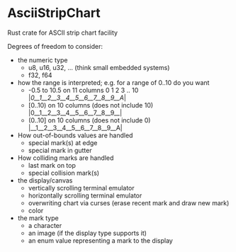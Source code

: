 # AsciiStripChart
Rust crate for ASCII strip chart facility

Degrees of freedom to consider:
 * the numeric type
   * u8, u16, u32, ...   (think small embedded systems)
   * f32, f64
 * how the range is interpreted; e.g. for a range of 0..10 do you want
   * -0.5 to 10.5   on 11 columns    0 1 2 3 .. 10        |_0__1__2__3__4__5__6__7__8__9__A_|
   * [0..10)        on 10 columns (does not include 10)   |0__1__2__3__4__5__6__7__8__9__|
   * (0..10]        on 10 columns (does not include 0)    |__1__2__3__4__5__6__7__8__9__A|
 * How out-of-bounds values are handled
   * special mark(s) at edge
   * special mark in gutter
 * How colliding marks are handled
   * last mark on top
   * special collision mark(s)
 * the display/canvas
   * vertically scrolling terminal emulator
   * horizontally scrolling terminal emulator
   * overwriting chart via curses (erase recent mark and draw new mark)
   * color
 * the mark type
   * a character
   * an image (if the display type supports it)
   * an enum value representing a mark to the display